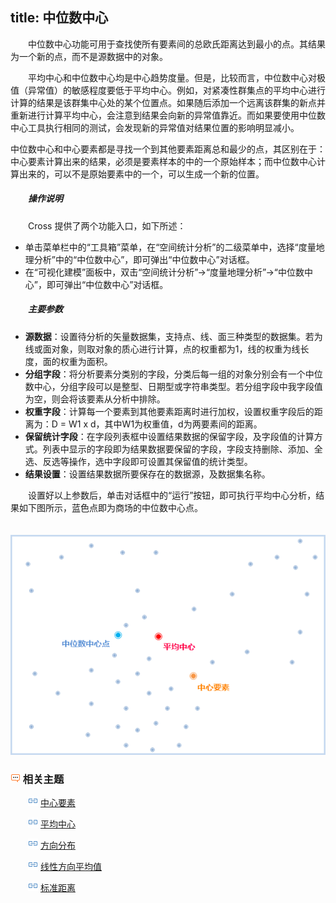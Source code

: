 title: 中位数中心
---

　　中位数中心功能可用于查找使所有要素间的总欧氏距离达到最小的点。其结果为一个新的点，而不是源数据中的对象。

　　平均中心和中位数中心均是中心趋势度量。但是，比较而言，中位数中心对极值（异常值）的敏感程度要低于平均中心。例如，对紧凑性群集点的平均中心进行计算的结果是该群集中心处的某个位置点。如果随后添加一个远离该群集的新点并重新进行计算平均中心，会注意到结果会向新的异常值靠近。而如果要使用中位数中心工具执行相同的测试，会发现新的异常值对结果位置的影响明显减小。

  中位数中心和中心要素都是寻找一个到其他要素距离总和最少的点，其区别在于：中心要素计算出来的结果，必须是要素样本的中的一个原始样本；而中位数中心计算出来的，可以不是原始要素中的一个，可以生成一个新的位置。​

##### 　　操作说明

　　Cross 提供了两个功能入口，如下所述：

- 单击菜单栏中的“工具箱”菜单，在“空间统计分析”的二级菜单中，选择“度量地理分析”中的“中位数中心”，即可弹出“中位数中心”对话框。
- 在“可视化建模”面板中，双击“空间统计分析”→“度量地理分析”→“中位数中心”，即可弹出“中位数中心”对话框。

##### 　　主要参数
- **源数据**：设置待分析的矢量数据集，支持点、线、面三种类型的数据集。若为线或面对象，则取对象的质心进行计算，点的权重都为1，线的权重为线长度，面的权重为面积。
- **分组字段**：将分析要素分类别的字段，分类后每一组的对象分别会有一个中位数中心，分组字段可以是整型、日期型或字符串类型。若分组字段中我字段值为空，则会将该要素从分析中排除。
- **权重字段**：计算每一个要素到其他要素距离时进行加权，设置权重字段后的距离为：D = W1 x d，其中W1为权重值，d为两要素间的距离。
- **保留统计字段**：在字段列表框中设置结果数据的保留字段，及字段值的计算方式。列表中显示的字段即为结果数据要保留的字段，字段支持删除、添加、全选、反选等操作，选中字段即可设置其保留值的统计类型。
- **结果设置**：设置结果数据所要保存在的数据源，及数据集名称。

　　设置好以上参数后，单击对话框中的“运行”按钮，即可执行平均中心分析，结果如下图所示，蓝色点即为商场的中位数中心点。

　　![](img/MeanCenterResult.png)

### ![](../img/seealso.png) 相关主题

　　![](../img/smalltitle.png) [中心要素](CentralFeature.html)

　　![](../img/smalltitle.png) [平均中心](MeanCenter.html)

　　![](../img/smalltitle.png) [方向分布](MeasureDirection.html)

　　![](../img/smalltitle.png) [线性方向平均值](MeasureLinearDirectional.html)

　　![](../img/smalltitle.png) [标准距离](MeasureStandardDistance.html)

